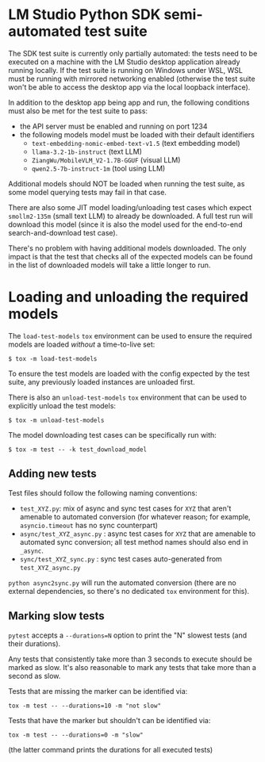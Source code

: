 # LM Studio Python SDK semi-automated test suite

The SDK test suite is currently only partially automated: the
tests need to be executed on a machine with the LM Studio
desktop application already running locally. If the test suite
is running on Windows under WSL, WSL must be running with mirrored
networking enabled (otherwise the test suite won't be able to
access the desktop app via the local loopback interface).

In addition to the desktop app being app and run, the following
conditions must also be met for the test suite to pass:

- the API server must be enabled and running on port 1234
- the following models model must be loaded with their default identifiers
  - `text-embedding-nomic-embed-text-v1.5` (text embedding model)
  - `llama-3.2-1b-instruct` (text LLM)
  - `ZiangWu/MobileVLM_V2-1.7B-GGUF` (visual LLM)
  - `qwen2.5-7b-instruct-1m` (tool using LLM)

Additional models should NOT be loaded when running the test suite,
as some model querying tests may fail in that case.

There are also some JIT model loading/unloading test cases which
expect `smollm2-135m` (small text LLM) to already be downloaded.
A full test run will download this model (since it is also the
model used for the end-to-end search-and-download test case).

There's no problem with having additional models downloaded.
The only impact is that the test that checks all of the expected
models can be found in the list of downloaded models will take a
little longer to run.


# Loading and unloading the required models

The `load-test-models` `tox` environment can be used to ensure the required
models are loaded *without* a time-to-live set:

```console
$ tox -m load-test-models
```

To ensure the test models are loaded with the config expected by the test suite,
any previously loaded instances are unloaded first.

There is also an `unload-test-models` `tox` environment that can be used to
explicitly unload the test models:

```console
$ tox -m unload-test-models
```

The model downloading test cases can be specifically run with:

```console
$ tox -m test -- -k test_download_model
```


## Adding new tests

Test files should follow the following naming conventions:

- `test_XYZ.py`: mix of async and sync test cases for `XYZ` that aren't amenable to automated conversion
  (for whatever reason; for example, `asyncio.timeout` has no sync counterpart)
- `async/test_XYZ_async.py` : async test cases for `XYZ` that are amenable to automated sync conversion;
  all test method names should also end in `_async`.
- `sync/test_XYZ_sync.py` : sync test cases auto-generated from `test_XYZ_async.py`

`python async2sync.py` will run the automated conversion (there are no external dependencies,
so there's no dedicated `tox` environment for this).

## Marking slow tests

`pytest` accepts a `--durations=N` option to print the "N" slowest tests (and their durations).

Any tests that consistently take more than 3 seconds to execute should be marked as slow. It's
also reasonable to mark any tests that take more than a second as slow.

Tests that are missing the marker can be identified via:

```
tox -m test -- --durations=10 -m "not slow"
```

Tests that have the marker but shouldn't can be identified via:

```
tox -m test -- --durations=0 -m "slow"
```

(the latter command prints the durations for all executed tests)
